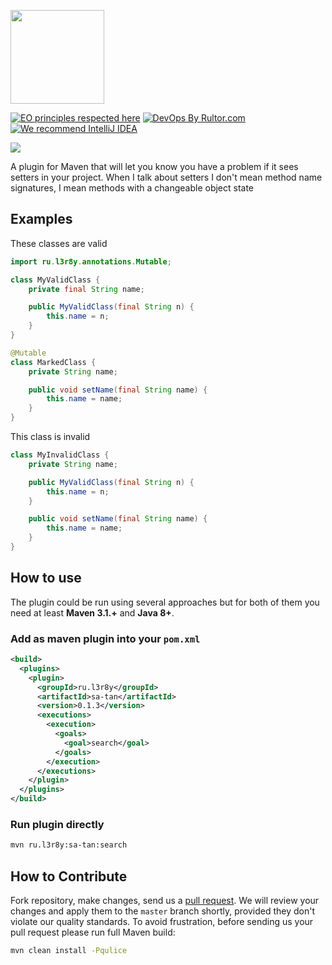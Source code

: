 [<img src="https://raw.githubusercontent.com/l3r8yJ/sa-tan/8f6e97d0287f4f922b6cd685548490a48e26c496/s8an.svg" width="150"/>](https://www.l3r8y.ru/sa-tan/)


[![EO principles respected here](https://www.elegantobjects.org/badge.svg)](https://www.elegantobjects.org)
[![DevOps By Rultor.com](http://www.rultor.com/b/objectionary/eo)](http://www.rultor.com/p/l3r8yJ/sa-tan)
[![We recommend IntelliJ IDEA](https://www.elegantobjects.org/intellij-idea.svg)](https://www.jetbrains.com/idea/)

![](https://maven-badges.herokuapp.com/maven-central/ru.l3r8y/sa-tan/badge.svg)

A plugin for Maven that will let you know you have a problem if it sees setters
in your project. When I talk about setters I don't mean method name signatures,
I mean methods with a changeable object state

## Examples

These classes are valid

```java
import ru.l3r8y.annotations.Mutable;

class MyValidClass {
    private final String name;

    public MyValidClass(final String n) {
        this.name = n;
    }
}

@Mutable
class MarkedClass {
    private String name;

    public void setName(final String name) {
        this.name = name;
    }
}
```

This class is invalid

```java
class MyInvalidClass {
    private String name;

    public MyValidClass(final String n) {
        this.name = n;
    }

    public void setName(final String name) {
        this.name = name;
    }
}
```

## How to use

The plugin could be run using several approaches but for both of them you need
at least **Maven 3.1.+** and **Java 8+**.

### Add as maven plugin into your `pom.xml`

```xml
<build>
  <plugins>
    <plugin>
      <groupId>ru.l3r8y</groupId>
      <artifactId>sa-tan</artifactId>
      <version>0.1.3</version>
      <executions>
        <execution>
          <goals>
            <goal>search</goal>
          </goals>
        </execution>
      </executions>
    </plugin>
  </plugins>
</build>
```

### Run plugin directly

```bash
mvn ru.l3r8y:sa-tan:search
``` 

## How to Contribute
Fork repository, make changes, send us a [pull request](https://www.yegor256.com/2014/04/15/github-guidelines.html).
We will review your changes and apply them to the `master` branch shortly,
provided they don't violate our quality standards. To avoid frustration,
before sending us your pull request please run full Maven build:
```bash
mvn clean install -Pqulice
```
